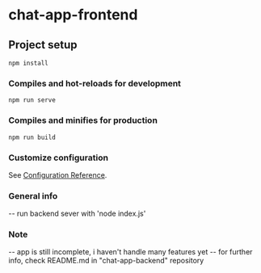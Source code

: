 # chat-app-frontend

## Project setup

```
npm install
```

### Compiles and hot-reloads for development

```
npm run serve
```

### Compiles and minifies for production

```
npm run build
```

### Customize configuration

See [Configuration Reference](https://cli.vuejs.org/config/).

### General info

-- run backend sever with 'node index.js'

### Note

-- app is still incomplete, i haven't handle many features yet
-- for further info, check README.md in "chat-app-backend" repository
